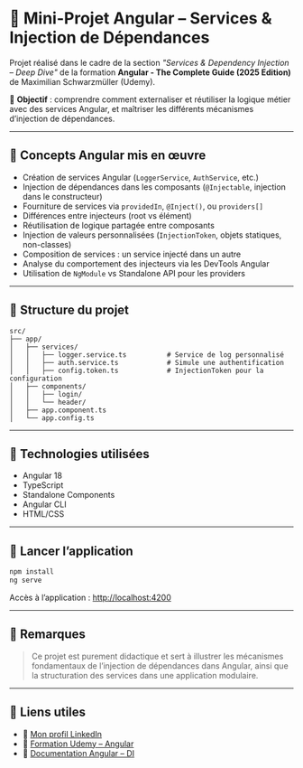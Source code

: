 
# 🧠 Mini-Projet Angular – Services & Injection de Dépendances

Projet réalisé dans le cadre de la section _"Services & Dependency Injection – Deep Dive"_ de la formation **Angular - The Complete Guide (2025 Edition)** de Maximilian Schwarzmüller (Udemy).

🎯 **Objectif** : comprendre comment externaliser et réutiliser la logique métier avec des services Angular, et maîtriser les différents mécanismes d’injection de dépendances.

---

## 🧠 Concepts Angular mis en œuvre

- Création de services Angular (`LoggerService`, `AuthService`, etc.)
- Injection de dépendances dans les composants (`@Injectable`, injection dans le constructeur)
- Fourniture de services via `providedIn`, `@Inject()`, ou `providers[]`
- Différences entre injecteurs (root vs élément)
- Réutilisation de logique partagée entre composants
- Injection de valeurs personnalisées (`InjectionToken`, objets statiques, non-classes)
- Composition de services : un service injecté dans un autre
- Analyse du comportement des injecteurs via les DevTools Angular
- Utilisation de `NgModule` vs Standalone API pour les providers

---

## 📂 Structure du projet

```
src/
├── app/
│   ├── services/
│   │   ├── logger.service.ts          # Service de log personnalisé
│   │   ├── auth.service.ts            # Simule une authentification
│   │   ├── config.token.ts            # InjectionToken pour la configuration
│   ├── components/
│   │   ├── login/
│   │   └── header/
│   ├── app.component.ts
│   └── app.config.ts
```

---

## 🧰 Technologies utilisées

- Angular 18
- TypeScript
- Standalone Components
- Angular CLI
- HTML/CSS

---

## 🚀 Lancer l’application

```bash
npm install
ng serve
```

Accès à l’application : [http://localhost:4200](http://localhost:4200)

---

## 📌 Remarques

> Ce projet est purement didactique et sert à illustrer les mécanismes fondamentaux de l’injection de dépendances dans Angular, ainsi que la structuration des services dans une application modulaire.

---

## 🔗 Liens utiles
- 👤 [Mon profil LinkedIn](https://www.linkedin.com/in/kevin-maldonado-a17864295)
- 📘 [Formation Udemy – Angular](https://www.udemy.com/course/the-complete-guide-to-angular-2/)
- 🧠 [Documentation Angular – DI](https://angular.io/guide/dependency-injection)
